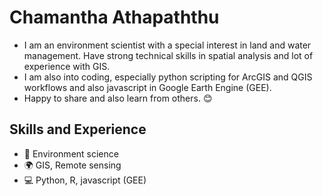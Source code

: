 #  Chamantha Athapaththu

- I am an environment scientist with a special interest in land and water management. Have strong technical skills in spatial analysis and lot of experience with GIS.
- I am also into coding, especially python scripting for ArcGIS and QGIS workflows and also javascript in Google Earth Engine (GEE).
- Happy to share and also learn from others. 😊

## Skills and Experience
- 🌱 Environment science
- 🌍 GIS, Remote sensing
- 💻 Python, R, javascript (GEE)
